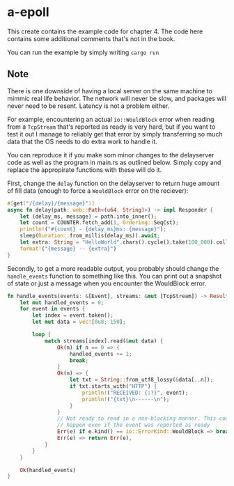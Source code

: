 # a-epoll

This create contains the example code for chapter 4. The code here contains some
additional comments that's not in the book.

You can run the example by simply writing `cargo run`

## Note

There is one downside of having a local server on the same machine to mimmic
real life behavior. The network will never be slow, and packages will never
need to be resent. Latency is not a problem either.

For example, encountering an actual `io::WouldBlock` error when reading
from a `TcpStream` that's reported as ready is very hard, but if you
want to test it out I manage to reliably get that error by simply transferring
so much data that the OS needs to do extra work to handle it.

You can reproduce it if you make som minor changes to the delayserver code
as well as the program in main.rs as outlined below. Simply copy and replace
the appropirate functions with these will do it.


First, change the `delay` function on the delayserver to return huge amount of fill data
(enough to force a `WouldBlock` error on the reciever):

```rust
#[get("/{delay}/{message}")]
async fn delay(path: web::Path<(u64, String)>) -> impl Responder {
    let (delay_ms, message) = path.into_inner();
    let count = COUNTER.fetch_add(1, Ordering::SeqCst);
    println!("#{count} - {delay_ms}ms: {message}");
    sleep(Duration::from_millis(delay_ms)).await;
    let extra: String = "HelloWorld".chars().cycle().take(100_000).collect();
    format!("{message} -- {extra}")
}
```

Secondly, to get a more readable output, you probably should change the
`handle_events` function to something like this. You can print out a snapshot
of state or just a message when you encounter the WouldBlock error.

```rust
fn handle_events(events: &[Event], streams: &mut [TcpStream]) -> Result<usize> {
    let mut handled_events = 0;
    for event in events {
        let index = event.token();
        let mut data = vec![0u8; 150];

        loop {
            match streams[index].read(&mut data) {
                Ok(n) if n == 0 => {
                    handled_events += 1;
                    break;
                }
                Ok(n) => {
                    let txt = String::from_utf8_lossy(&data[..n]);
                    if txt.starts_with("HTTP") {
                        println!("RECEIVED: {:?}", event);
                        println!("{txt}\n------\n");
                    }
                }
                // Not ready to read in a non-blocking manner. This could
                // happen even if the event was reported as ready
                Err(e) if e.kind() == io::ErrorKind::WouldBlock => break,
                Err(e) => return Err(e),
            }
        }
    }

    Ok(handled_events)
}
```

